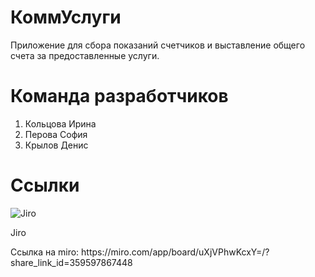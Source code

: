 # КоммУслуги
Приложение для сбора показаний счетчиков и выставление общего счета за предоставленные услуги.
# Команда разработчиков
1. Кольцова Ирина
2. Перова София
3. Крылов Денис
# Ссылки
![Jiro](https://tp-task-manager.atlassian.net/jira/software/projects/T12/boards/1)
<p href = "https://tp-task-manager.atlassian.net/jira/software/projects/T12/boards/1"> Jiro </p>
Ссылка на miro: https://miro.com/app/board/uXjVPhwKcxY=/?share_link_id=359597867448
